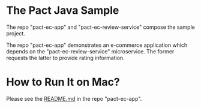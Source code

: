 # The Pact Java Sample

The repo "pact-ec-app" and "pact-ec-review-service" compose the sample project. 

The repo "pact-ec-app" demonstrates an e-commerce application which depends on the "pact-ec-review-service" microservice. The former requests the latter to provide rating information.

# How to Run It on Mac?

Please see the [README.md](https://github.com/wubin28/pact-ec-app/blob/master/README.md) in the repo "pact-ec-app".